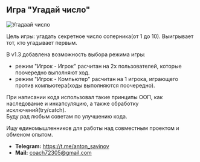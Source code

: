 ## **Игра "Угадай число"**

![Угадаай число][link]

Цель игры: угадать секретное число соперника(от 1 до 10).
Выигрывает тот, кто угадывает первым.  

В v1.3 добавлена возможность выбора режима игры:  
* режим "Игрок - Игрок" расчитан на 2х пользователей, которые поочередно выполняют ход.  
* режим "Игрок - Компьютер" расчитан на 1 игрока, играющего против компьютера(ходы выполняются поочередно).

При написании кода использовал такие принципы ООП, как наследование и инкапсуляцию, а также обработку исключений(try/catch).  
Буду рад любым советам по улучшению кода.

Ищу единомышленников для работы над совместным проектом и обменом опытом.
* **Telegram:** https://t.me/anton_savinov
* **Mail:** coach72305@gmail.com

[link]: https://trikky.ru/wp-content/blogs.dir/1/files/2019/01/26/chislo-1.jpg 


